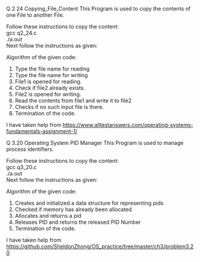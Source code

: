 Q 2.24 Copying_File_Content
This Program is used to copy the contents of one File to another File.

Follow these instructions to copy the content:<br />
gcc q2_24.c<br />
./a.out<br />
Next follow the instructions as given:<br />

Algorithm of the given code:
1) Type the file name for reading
2) Type the file name for writing
3) File1 is opened for reading.
4) Check if file2 already  exists.
5) File2 is opened for writing.
6) Read the contents from file1 and write it to file2
7) Checks if no such input file is there.
8) Termination of the code.

I have taken help from https://www.alltestanswers.com/operating-systems-fundamentals-assignment-1/

Q 3.20 Operating System PID Manager
This Program is used to manage process identifiers.

Follow these instructions to copy the content:<br />
gcc q3_20.c<br />
./a.out<br />
Next follow the instructions as given:<br />

Algorithm of the given code:
1) Creates and initialized a data structure for representing pids
2) Checked if memory has already been allocated
3) Allocates and returns a pid
4) Releases PID and returns the released PID Number
5) Termination of the code.

I have taken help from https://github.com/SheldonZhong/OS_practice/tree/master/ch3/problem3.20
